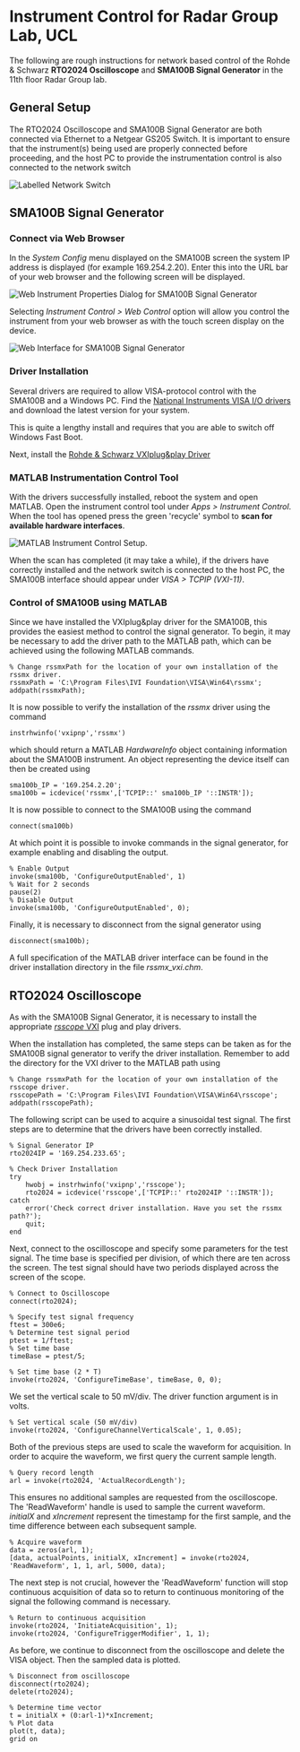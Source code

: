 # Instrument Control for Radar Group Lab, UCL
The following are rough instructions for network based control of the Rohde & Schwarz **RTO2024 Oscilloscope** and **SMA100B Signal Generator** in the 11th floor Radar Group lab.

## General Setup
The RTO2024 Oscilloscope and SMA100B Signal Generator are both connected via Ethernet to a Netgear GS205 Switch.  It is important to ensure that the instrument(s) being used are properly connected before proceeding, and the host PC to provide the instrumentation control is also connected to the network switch

![Labelled Network Switch](img/NetworkSwitch.png)

## SMA100B Signal Generator
### Connect via Web Browser
In the *System Config* menu displayed on the SMA100B screen the system IP address is displayed (for example 169.254.2.20).  Enter this into the URL bar of your web browser and the following screen will be displayed.   

![Web Instrument Properties Dialog for SMA100B Signal Generator](img/SMA100B_WebScreen.png)

Selecting *Instrument Control > Web Control* option will allow you control the instrument from your web browser as with the touch screen display on the device.

![Web Interface for SMA100B Signal Generator](img/SMA100B_WebControl.png)

### Driver Installation
Several drivers are required to allow VISA-protocol control with the SMA100B and a Windows PC.  Find the [National Instruments VISA I/O drivers](http://www.ni.com/en-gb/support/downloads/drivers/download.ni-visa.html) and download the latest version for your system.

This is quite a lengthy install and requires that you are able to switch off Windows Fast Boot.

Next, install the [Rohde & Schwarz VXIplug&play Driver](https://www.rohde-schwarz.com/driver/sma100b/)

### MATLAB Instrumentation Control Tool
With the drivers successfully installed, reboot the system and open MATLAB.  Open the instrument control tool under *Apps > Instrument Control*.  When the tool has opened press the green 'recycle' symbol to **scan for available hardware interfaces**.

![MATLAB Instrument Control Setup](img/MATLAB_InstrumentControl1.png).

When the scan has completed (it may take a while), if the drivers have correctly installed and the network switch is connected to the host PC, the SMA100B interface should appear under *VISA > TCPIP (VXI-11)*.

### Control of SMA100B using MATLAB
Since we have installed the VXIplug&play driver for the SMA100B, this provides the easiest method to control the signal generator.  To begin, it may be necessary to add the driver path to the MATLAB path, which can be achieved using the following MATLAB commands.

```
% Change rssmxPath for the location of your own installation of the rssmx driver.
rssmxPath = 'C:\Program Files\IVI Foundation\VISA\Win64\rssmx';
addpath(rssmxPath);
```
It is now possible to verify the installation of the *rssmx* driver using the command

```
instrhwinfo('vxipnp','rssmx')
```

which should return a MATLAB *HardwareInfo* object containing information about the SMA100B instrument.  An object representing the device itself can then be created using

```
sma100b_IP = '169.254.2.20';
sma100b = icdevice('rssmx',['TCPIP::' sma100b_IP '::INSTR']);
```

It is now possible to connect to the SMA100B using the command

```
connect(sma100b)
```

At which point it is possible to invoke commands in the signal generator, for example enabling and disabling the output.

```
% Enable Output
invoke(sma100b, 'ConfigureOutputEnabled', 1)
% Wait for 2 seconds
pause(2)
% Disable Output
invoke(sma100b, 'ConfigureOutputEnabled', 0);
```

Finally, it is necessary to disconnect from the signal generator using

```
disconnect(sma100b);
```

A full specification of the MATLAB driver interface can be found in the driver installation directory in the file *rssmx_vxi.chm*.

## RTO2024 Oscilloscope
As with the SMA100B Signal Generator, it is necessary to install the appropriate [*rsscope* VXI](https://www.rohde-schwarz.com/uk/driver/rto/) plug and play drivers.

When the installation has completed, the same steps can be taken as for the SMA100B signal generator to verify the driver installation.  Remember to add the directory for the VXI driver to the MATLAB path using

```
% Change rssmxPath for the location of your own installation of the rsscope driver.
rsscopePath = 'C:\Program Files\IVI Foundation\VISA\Win64\rsscope';
addpath(rsscopePath);
```

The following script can be used to acquire a sinusoidal test signal.  The first steps are to determine that the drivers have been correctly installed.

```
% Signal Generator IP
rto2024IP = '169.254.233.65';

% Check Driver Installation
try
    hwobj = instrhwinfo('vxipnp','rsscope');
    rto2024 = icdevice('rsscope',['TCPIP::' rto2024IP '::INSTR']);
catch
    error('Check correct driver installation. Have you set the rssmx path?');
    quit;
end
```

Next, connect to the oscilloscope and specify some parameters for the test signal.  The time base is specified per division, of which there are ten across the screen.  The test signal should have two periods displayed across the screen of the scope.

```
% Connect to Oscilloscope
connect(rto2024);

% Specify test signal frequency
ftest = 300e6;
% Determine test signal period
ptest = 1/ftest;
% Set time base
timeBase = ptest/5;

% Set time base (2 * T)
invoke(rto2024, 'ConfigureTimeBase', timeBase, 0, 0);
```

We set the vertical scale to 50 mV/div.  The driver function argument is in volts.

```
% Set vertical scale (50 mV/div)
invoke(rto2024, 'ConfigureChannelVerticalScale', 1, 0.05);
```

Both of the previous steps are used to scale the waveform for acquisition.  In order to acquire the waveform, we first query the current sample length.

```
% Query record length
arl = invoke(rto2024, 'ActualRecordLength');
```

This ensures no additional samples are requested from the oscilloscope.  The 'ReadWaveform' handle is used to sample the current waveform. *initialX* and *xIncrement* represent the timestamp for the first sample, and the time difference between each subsequent sample.

```
% Acquire waveform
data = zeros(arl, 1);
[data, actualPoints, initialX, xIncrement] = invoke(rto2024, 'ReadWaveform', 1, 1, arl, 5000, data);
```

The next step is not crucial, however the 'ReadWaveform' function will stop continuous acquisition of data so to return to continuous monitoring of the signal the following command is necessary.

```
% Return to continuous acquisition
invoke(rto2024, 'InitiateAcquisition', 1);
invoke(rto2024, 'ConfigureTriggerModifier', 1, 1);
```

As before, we continue to disconnect from the oscilloscope and delete the VISA object.  Then the sampled data is plotted.

```
% Disconnect from oscilloscope
disconnect(rto2024);
delete(rto2024);

% Determine time vector
t = initialX + (0:arl-1)*xIncrement;
% Plot data
plot(t, data);
grid on
```

